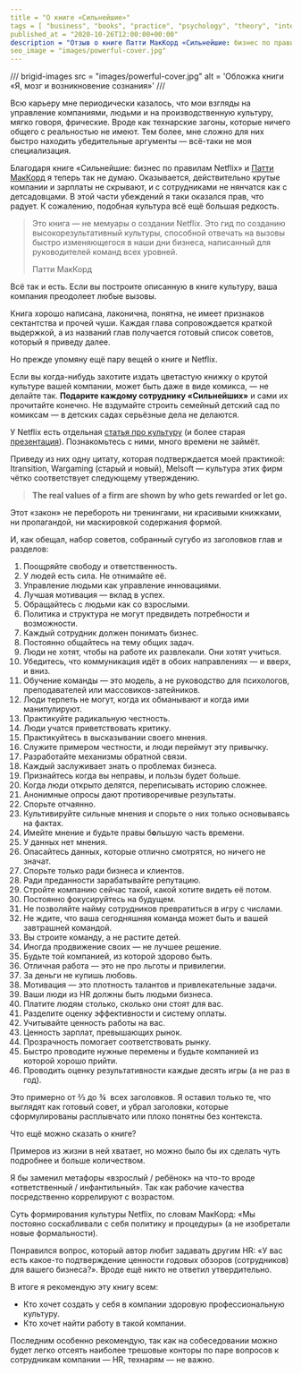 ```yaml
---
title = "О книге «Сильнейшие»"
tags = [ "business", "books", "practice", "psychology", "theory", "interesting", "best"]
published_at = "2020-10-26T12:00:00+00:00"
description = "Отзыв о книге Патти МакКорд «Сильнейшие: бизнес по правилам Netflix» — обязательно к прочтению для понимания важности работы над культурой компании."
seo_image = "images/powerful-cover.jpg"
---
```


/// brigid-images
src = "images/powerful-cover.jpg"
alt = 'Обложка книги «Я, мозг и возникновение сознания»'
///

Всю карьеру мне периодически казалось, что мои взгляды на управление компаниями, людьми и на производственную культуру, мягко говоря, фрические. Вроде как технарские загоны, которые ничего общего с реальностью не имеют. Тем более, мне сложно для них быстро находить убедительные аргументы — всё-таки не моя специализация.

Благодаря книге «Сильнейшие: бизнес по правилам Netflix» и [Патти МакКорд](https://en.wikipedia.org/wiki/Patty_McCord) я теперь так не думаю. Оказывается, действительно крутые компании и зарплаты не скрывают, и с сотрудниками не нянчатся как с детсадовцами. В этой части убеждений я таки оказался прав, что радует. К сожалению, подобная культура всё ещё большая редкость.

> Это книга — не мемуары о создании Netflix. Это гид по созданию высокорезультативный культуры, способной отвечать на вызовы быстро изменяющегося в наши дни бизнеса, написанный для руководителей команд всех уровней.
>
> Патти МакКорд

Всё так и есть. Если вы построите описанную в книге культуру, ваша компания преодолеет любые вызовы.

<!-- more -->

Книга хорошо написана, лаконична, понятна, не имеет признаков сектантства и прочей чуши. Каждая глава сопровождается краткой выдержкой, а из названий глав получается готовый список советов, который я приведу далее.

Но прежде упомяну ещё пару вещей о книге и Netflix.

Если вы когда-нибудь захотите издать цветастую книжку о крутой культуре вашей компании, может быть даже в виде комикса, — не делайте так. **Подарите каждому сотруднику «Сильнейших»** и сами их прочитайте конечно. Не вздумайте строить семейный детский сад по комиксам — в детских садах серьёзные дела не делаются.

У Netflix есть отдельная [статья про культуру](http://jobs.netflix.com/culture) (и более старая [презентация](https://www.slideshare.net/reed2001/culture-1798664)). Познакомьтесь с ними, много времени не займёт.

Приведу из них одну цитату, которая подтверждается моей практикой: Itransition, Wargaming (старый и новый), Melsoft — культура этих фирм чётко соответствует следующему утверждению.

> **The real values of a firm are shown by who gets rewarded or let go.**

Этот «закон» не перебороть ни тренингами, ни красивыми книжками, ни пропагандой, ни маскировкой содержания формой.

И, как обещал, набор советов, собранный сугубо из заголовков глав и разделов:

1. Поощряйте свободу и ответственность.
2. У людей есть сила. Не отнимайте её.
3. Управление людьми как управление инновациями.
4. Лучшая мотивация — вклад в успех.
5. Обращайтесь с людьми как со взрослыми.
6. Политика и структура не могут предвидеть потребности и возможности.
7. Каждый сотрудник должен понимать бизнес.
8. Постоянно общайтесь на тему общих задач.
9. Люди не хотят, чтобы на работе их развлекали. Они хотят учиться.
10. Убедитесь, что коммуникация идёт в обоих направлениях — и вверх, и вниз.
11. Обучение команды — это модель, а не руководство для психологов, преподавателей или массовиков-затейников.
12. Люди терпеть не могут, когда их обманывают и когда ими манипулируют.
13. Практикуйте радикальную честность.
14. Люди учатся приветствовать критику.
15. Практикуйтесь в высказывании своего мнения.
16. Служите примером честности, и люди переймут эту привычку.
17. Разработайте механизмы обратной связи.
18. Каждый заслуживает знать о проблемах бизнеса.
19. Признайтесь когда вы неправы, и пользы будет больше.
20. Когда люди открыто делятся, переписывать историю сложнее.
21. Анонимные опросы дают противоречивые результаты.
22. Спорьте отчаянно.
23. Культивируйте сильные мнения и спорьте о них только основываясь на фактах.
24. Имейте мнение и будьте правы б**о**льшую часть времени.
25. У данных нет мнения.
26. Опасайтесь данных, которые отлично смотрятся, но ничего не значат.
27. Спорьте только ради бизнеса и клиентов.
28. Ради преданности зарабатывайте репутацию.
29. Стройте компанию сейчас такой, какой хотите видеть её потом.
30. Постоянно фокусируйтесь на будущем.
31. Не позволяйте найму сотрудников превратиться в игру с числами.
32. Не ждите, что ваша сегодняшняя команда может быть и вашей завтрашней командой.
33. Вы строите команду, а не растите детей.
34. Иногда продвижение своих — не лучшее решение.
35. Будьте той компанией, из которой здорово быть.
36. Отличная работа — это не про льготы и привилегии.
37. За деньги не купишь любовь.
38. Мотивация — это плотность талантов и привлекательные задачи.
39. Ваши люди из HR должны быть людьми бизнеса.
40. Платите людям столько, сколько они стоят для вас.
41. Разделите оценку эффективности и систему оплаты.
42. Учитывайте ценность работы на вас.
43. Ценность зарплат, превышающих рынок.
44. Прозрачность помогает соответствовать рынку.
45. Быстро проводите нужные перемены и будьте компанией из которой хорошо прийти.
46. Проводить оценку результативности каждые десять игры (а не раз в год).

Это примерно от ⅔ до ¾  всех заголовков. Я оставил только те, что выглядят как готовый совет, и убрал заголовки, которые сформулированы расплывчато или плохо понятны без контекста.

Что ещё можно сказать о книге?

Примеров из жизни в ней хватает, но можно было бы их сделать чуть подробнее и больше количеством.

Я бы заменил метафоры «взрослый / ребёнок» на что-то вроде «ответственный / инфантильный». Так как рабочие качества посредственно коррелируют с возрастом.

Суть формирования культуры Netflix, по словам МакКорд: «Мы постояно соскабливали с себя политику и процедуры» (а не изобретали новые формальности).

Понравился вопрос, который автор любит задавать другим HR: «У вас есть какое-то подтверждение ценности годовых обзоров (сотрудников) для вашего бизнеса?». Вроде ещё никто не ответил утвердительно.

В итоге я рекомендую эту книгу всем:

- Кто хочет создать у себя в компании здоровую профессиональную культуру.
- Кто хочет найти работу в такой компании.

Последним особенно рекомендую, так как на собеседовании можно будет легко отсеять наиболее трешовые конторы по паре вопросов к сотрудникам компании — HR, технарям — не важно.

